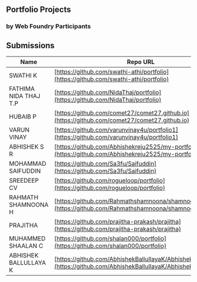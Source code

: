 ## Portfolio Projects
### by Web Foundry Participants

## Submissions
|Name|Repo URL|Hosted URL|
|---|---|---|
|SWATHI K|[https://github.com/swathi-athi/portfolio](https://github.com/swathi-athi/portfolio)|[https://swathi-athi.github.io/portfolio/](https://swathi-athi.github.io/portfolio/)|
|FATHIMA NIDA THAJ T.P|[https://github.com/NidaThaj/portfolio](https://github.com/NidaThaj/portfolio)|[https://nidathaj.github.io/portfolio/](https://nidathaj.github.io/portfolio/)|
|HUBAIB P|[https://github.com/comet27/comet27.github.io](https://github.com/comet27/comet27.github.io)|[https://hubaib.netlify.app](https://hubaib.netlify.app)|
|VARUN VINAY|[https://github.com/varunvinay4u/portfolio1](https://github.com/varunvinay4u/portfolio1)|[https://varunvinay4u.github.io/portfolio1/](https://varunvinay4u.github.io/portfolio1/)|
|ABHISHEK S R|[https://github.com/Abhishekreju2525/my-portfolio](https://github.com/Abhishekreju2525/my-portfolio)|[https://abhishekreju2525.github.io/my-portfolio/](https://abhishekreju2525.github.io/my-portfolio/)|
|MOHAMMAD SAIFUDDIN|[https://github.com/Sa3fu/Saifuddin](https://github.com/Sa3fu/Saifuddin)|[https://sa3fu.github.io/Saifuddin/](https://sa3fu.github.io/Saifuddin/)|
|SREEDEEP CV|[https://github.com/rogueloop/portfolio](https://github.com/rogueloop/portfolio)|[https://rogueloop.github.io/portfolio/](https://rogueloop.github.io/portfolio/)|
|RAHMATH SHAMNOONA H|[https://github.com/Rahmathshamnoona/shamnoona](https://github.com/Rahmathshamnoona/shamnoona)|[https://rahmathshamnoona.github.io/shamnoona/index.html](https://rahmathshamnoona.github.io/shamnoona/index.html)|
|PRAJITHA|[https://github.com/prajitha-prakash/prajitha](https://github.com/prajitha-prakash/prajitha)|[https://prajitha-prakash.github.io/prajitha/](https://prajitha-prakash.github.io/prajitha/)|
|MUHAMMED SHAALAN C|[https://github.com/shalan000/portfolio](https://github.com/shalan000/portfolio)|[https://shalan000.github.io/portfolio/](https://shalan000.github.io/portfolio/)|
|ABHISHEK BALLULLAYA K|[https://github.com/AbhishekBallullayaK/Abhishekbk.github.io](https://github.com/AbhishekBallullayaK/Abhishekbk.github.io)|[https://abhishekballullayak.github.io/Abhishekbk.github.io/](https://abhishekballullayak.github.io/Abhishekbk.github.io/)|
